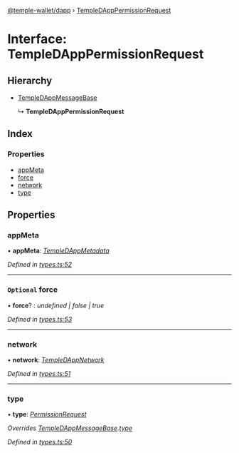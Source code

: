 [@temple-wallet/dapp](../README.md) › [TempleDAppPermissionRequest](templedapppermissionrequest.md)

# Interface: TempleDAppPermissionRequest

## Hierarchy

* [TempleDAppMessageBase](templedappmessagebase.md)

  ↳ **TempleDAppPermissionRequest**

## Index

### Properties

* [appMeta](templedapppermissionrequest.md#appmeta)
* [force](templedapppermissionrequest.md#optional-force)
* [network](templedapppermissionrequest.md#network)
* [type](templedapppermissionrequest.md#type)

## Properties

###  appMeta

• **appMeta**: *[TempleDAppMetadata](templedappmetadata.md)*

*Defined in [types.ts:52](https://github.com/madfish-solutions/templewallet-dapp/blob/0871fa5/src/types.ts#L52)*

___

### `Optional` force

• **force**? : *undefined | false | true*

*Defined in [types.ts:53](https://github.com/madfish-solutions/templewallet-dapp/blob/0871fa5/src/types.ts#L53)*

___

###  network

• **network**: *[TempleDAppNetwork](../README.md#templedappnetwork)*

*Defined in [types.ts:51](https://github.com/madfish-solutions/templewallet-dapp/blob/0871fa5/src/types.ts#L51)*

___

###  type

• **type**: *[PermissionRequest](../enums/templedappmessagetype.md#permissionrequest)*

*Overrides [TempleDAppMessageBase](templedappmessagebase.md).[type](templedappmessagebase.md#type)*

*Defined in [types.ts:50](https://github.com/madfish-solutions/templewallet-dapp/blob/0871fa5/src/types.ts#L50)*
